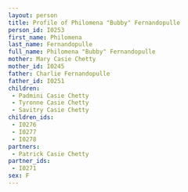 ```yaml
---
layout: person
title: Profile of Philomena "Bubby" Fernandopulle
person_id: I0253
first_name: Philomena
last_name: Fernandopulle
full_name: Philomena "Bubby" Fernandopulle
mother: Mary Casie Chetty
mother_id: I0245
father: Charlie Fernandopulle
father_id: I0251
children:
 - Padmini Casie Chetty
 - Tyronne Casie Chetty
 - Savitry Casie Chetty
children_ids:
 - I0276
 - I0277
 - I0278
partners:
 - Patrick Casie Chetty
partner_ids:
 - I0271
sex: F
---
```


